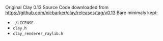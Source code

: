 Original Clay 0.13 Source Code downloaded from https://github.com/nicbarker/clay/releases/tag/v0.13
Bare minimals kept:
- `./LICENSE` 
- `clay.h`
- `clay_renderer_raylib.h`
